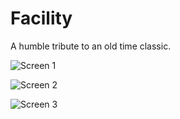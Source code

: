 Facility
===============

A humble tribute to an old time classic.

![Screen 1](https://drive.google.com/uc?id=1eENZS-CCKZCodbY-dDQaM2qoZ2Za5KMy "Screen 1")

![Screen 2](https://drive.google.com/uc?id=1vssQLtDX-E6z0Om-pqWayyps_BmdERFx "Screen 2")

![Screen 3](https://drive.google.com/uc?id=1kt3J7CcVrRL0ZS7jFsrKeSe9dxcOsFb0 "Screen 3")
